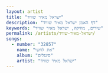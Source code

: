 ```yaml
---
layout: artist
title: "ישראל מאיר שוויד"
description: "דף האמן ישראל מאיר שוויד"
keywords: "שירים, מוזיקה, ישראל מאיר שוויד"
permalink: /artists/ישראל-מאיר-שוויד/
songs:
  - number: "32857"
    name: "את לחשי"
    album: "סינגלים"
    artist: "ישראל מאיר שוויד"
---
```

